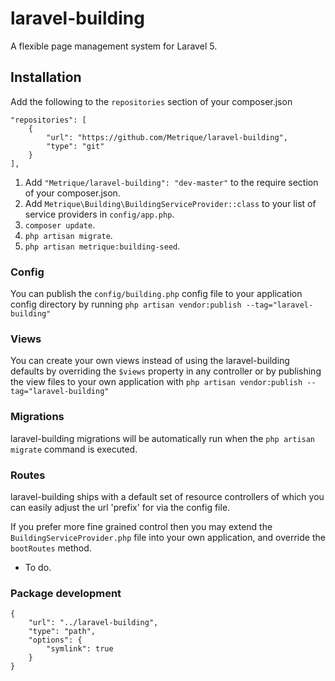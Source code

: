 # laravel-building

A flexible page management system for Laravel 5.

## Installation

Add the following to the `repositories` section of your composer.json

```
"repositories": [
    {
        "url": "https://github.com/Metrique/laravel-building",
        "type": "git"
    }
],
```

1. Add `"Metrique/laravel-building": "dev-master"` to the require section of your composer.json.
2. Add `Metrique\Building\BuildingServiceProvider::class` to your list of service providers in `config/app.php`.
3. `composer update`.
4. `php artisan migrate`.
5. `php artisan metrique:building-seed`.

### Config
You can publish the `config/building.php` config file to your application config directory by running `php artisan vendor:publish --tag="laravel-building"`

### Views
You can create your own views instead of using the laravel-building defaults by overriding the `$views` property in any controller or by publishing the view files to your own application with `php artisan vendor:publish --tag="laravel-building"`

### Migrations
laravel-building migrations will be automatically run when the `php artisan migrate` command is executed.

### Routes
laravel-building ships with a default set of resource controllers of which you can easily adjust the url 'prefix' for via the config file.

If you prefer more fine grained control then you may extend the `BuildingServiceProvider.php` file into your own application, and override the `bootRoutes` method.

- To do.

### Package development

```
{
    "url": "../laravel-building",
    "type": "path",
    "options": {
        "symlink": true
    }
}
```
